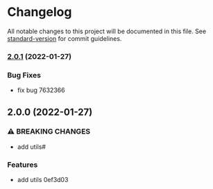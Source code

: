 # Changelog

All notable changes to this project will be documented in this file. See [standard-version](https://github.com/conventional-changelog/standard-version) for commit guidelines.

### [2.0.1](///compare/v2.0.0...v2.0.1) (2022-01-27)


### Bug Fixes

* fix bug 7632366

## 2.0.0 (2022-01-27)


### ⚠ BREAKING CHANGES

* add utils#

### Features

* add utils 0ef3d03
